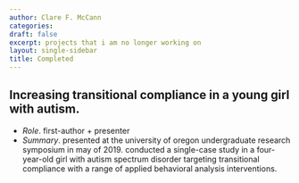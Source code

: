 ```yaml
---
author: Clare F. McCann
categories:
draft: false
excerpt: projects that i am no longer working on
layout: single-sidebar
title: Completed
---
```


## Increasing transitional compliance in a young girl with autism.</br>
- *Role*. first-author + presenter
- *Summary*. presented at the university of oregon undergraduate research symposium in may of 2019. conducted a single-case study in a four-year-old girl with autism spectrum disorder targeting transitional compliance with a range of applied behavioral analysis interventions.
